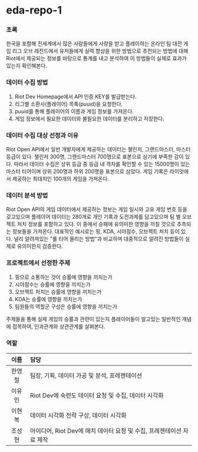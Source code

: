 # eda-repo-1

### 초록
한국을 포함해 전세계에서 많은 사람들에게 사랑을 받고 플레이하는 온라인 팀 대전 게임 리그 오브 레전드에서 
유저들에게 실력 향상을 위한 방법으로 추천되는 방법에 대해 Riot에서 제공되는 정보를 바탕으로 통계를 내고 분석하여 이 방법들이 실제로 효과가 있는지 확인해본다.

### 데이터 수집 방법
1. Riot Dev Homepage에서 API 인증 KEY를 발급받는다.
2. 리그별 소환사(플레이어) 목록(puuid)을 요청한다.
3. puuid를 통해 플레이어의 이름과 게임 정보를 가져온다.
4. 게임 정보에서 필요한 데이터와 불필요한 데이터를 분리하고 저장한다.

### 데이터 수집 대상 선정과 이유
Riot Open API에서 일반 개발자에게 제공하는 데이터는 챌린저, 그랜드마스터, 마스터 등급이 있다. 챌린저 300명, 그랜드마스터 700명으로 표본으로 삼기에 부족한 감이 있다. 따라서 데이터 수집은 상위 등급 중 등급 내 격차를 확인할 수 있는 15000명이 있는 마스터 티어이며 상위 200명과 하위 200명을 표본으로 삼았다. 게임 기록은 라이엇에서 제공하는 최대치인 100개의 게임을 가져온다.

### 데이터 분석 방법
Riot Open API의 게임 데이터에서 제공하는 정보는 게임 일시와 고유 게임 번호 등을 갖고있으며 플레이어 데이터는 280개로 개인 기록과 도전과제를 담고있으며 팀 별 오브젝트 처치 정보를 포함하고 있다.
이 중에서 승패에 유의미한 영향을 끼칠 것으로 추측되는 정보들을 가져온다. 대표적인 예시로는 핑, KDA, 시야점수, 오브젝트 처치 등이 있다.
널리 알려져있는 "롤 티어 올리는 방법"과 비교하며 대중적으로 알려진 방법들이 실제로 유의미한지 검증한다.

### 프로젝트에서 선정한 주제
1. 핑으로 소통하는 것이 승률에 영향을 끼치는가
2. 시야점수는 승률에 영향을 끼치는가
3. 오브젝트 처치는 승률에 영향을 끼치는가
4. KDA는 승률에 영향을 끼치는가
5. 팀원들의 역할군 구성은 승률에 영향을 끼치는가
   
주제들을 통해 실제 게임의 승률과 관련이 있는지 플레이어들이 알고있는 일반적인 개념에 접목하여, 인과관계와 상관관계를 살펴본다.

### 역할
|이름|담당|
|:---:|:---|
|한영철|팀장, 기획, 데이터 가공 및 분석, 프레젠테이션|
|이유민|Riot Dev에 숙련도 데이터 요청 및 수집, 데이터 시각화|
|이현복|데이터 시각화 전략 구상, 데이터 시각화|
|조성현|아이디어, Riot Dev에 매치 데이터 요청 및 수집, 프레젠테이션 자료 제작|
